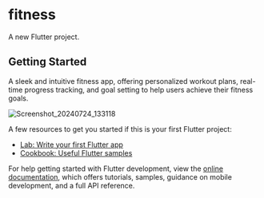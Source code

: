 # fitness

A new Flutter project.

## Getting Started

A sleek and intuitive fitness app, offering personalized workout plans, real-time progress tracking, and goal setting to help users achieve their fitness goals.

![Screenshot_20240724_133118](https://github.com/user-attachments/assets/6bb2f821-b90d-4e74-882d-ab2dac6a6318)

A few resources to get you started if this is your first Flutter project:

- [Lab: Write your first Flutter app](https://docs.flutter.dev/get-started/codelab)
- [Cookbook: Useful Flutter samples](https://docs.flutter.dev/cookbook)

For help getting started with Flutter development, view the
[online documentation](https://docs.flutter.dev/), which offers tutorials,
samples, guidance on mobile development, and a full API reference.
